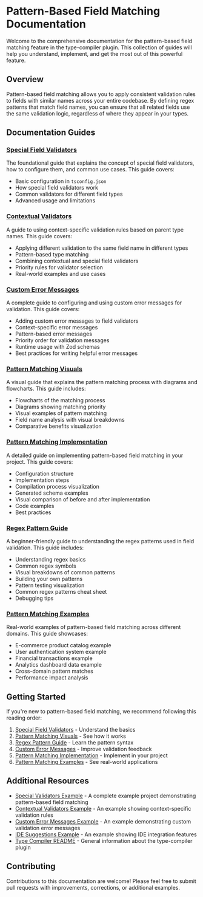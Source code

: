 # Pattern-Based Field Matching Documentation

Welcome to the comprehensive documentation for the pattern-based field matching feature in the type-compiler plugin. This collection of guides will help you understand, implement, and get the most out of this powerful feature.

## Overview

Pattern-based field matching allows you to apply consistent validation rules to fields with similar names across your entire codebase. By defining regex patterns that match field names, you can ensure that all related fields use the same validation logic, regardless of where they appear in your types.

## Documentation Guides

### [Special Field Validators](/docs/special-field-validators.md)

The foundational guide that explains the concept of special field validators, how to configure them, and common use cases. This guide covers:

- Basic configuration in `tsconfig.json`
- How special field validators work
- Common validators for different field types
- Advanced usage and limitations

### [Contextual Validators](/docs/contextual-validators.md)

A guide to using context-specific validation rules based on parent type names. This guide covers:

- Applying different validation to the same field name in different types
- Pattern-based type matching
- Combining contextual and special field validators
- Priority rules for validator selection
- Real-world examples and use cases

### [Custom Error Messages](/docs/custom-error-messages.md)

A complete guide to configuring and using custom error messages for validation. This guide covers:

- Adding custom error messages to field validators
- Context-specific error messages
- Pattern-based error messages
- Priority order for validation messages
- Runtime usage with Zod schemas
- Best practices for writing helpful error messages

### [Pattern Matching Visuals](/docs/pattern-matching-visuals.md)

A visual guide that explains the pattern matching process with diagrams and flowcharts. This guide includes:

- Flowcharts of the matching process
- Diagrams showing matching priority
- Visual examples of pattern matching
- Field name analysis with visual breakdowns
- Comparative benefits visualization

### [Pattern Matching Implementation](/docs/pattern-matching-implementation.md)

A detailed guide on implementing pattern-based field matching in your project. This guide covers:

- Configuration structure
- Implementation steps
- Compilation process visualization
- Generated schema examples
- Visual comparison of before and after implementation
- Code examples
- Best practices

### [Regex Pattern Guide](/docs/regex-pattern-guide.md)

A beginner-friendly guide to understanding the regex patterns used in field validation. This guide includes:

- Understanding regex basics
- Common regex symbols
- Visual breakdowns of common patterns
- Building your own patterns
- Pattern testing visualization
- Common regex patterns cheat sheet
- Debugging tips

### [Pattern Matching Examples](/docs/pattern-matching-examples.md)

Real-world examples of pattern-based field matching across different domains. This guide showcases:

- E-commerce product catalog example
- User authentication system example
- Financial transactions example
- Analytics dashboard data example
- Cross-domain pattern matches
- Performance impact analysis

## Getting Started

If you're new to pattern-based field matching, we recommend following this reading order:

1. [Special Field Validators](/docs/special-field-validators.md) - Understand the basics
2. [Pattern Matching Visuals](/docs/pattern-matching-visuals.md) - See how it works
3. [Regex Pattern Guide](/docs/regex-pattern-guide.md) - Learn the pattern syntax
4. [Custom Error Messages](/docs/custom-error-messages.md) - Improve validation feedback
5. [Pattern Matching Implementation](/docs/pattern-matching-implementation.md) - Implement in your project
6. [Pattern Matching Examples](/docs/pattern-matching-examples.md) - See real-world applications

## Additional Resources

- [Special Validators Example](/examples/special-validators) - A complete example project demonstrating pattern-based field matching
- [Contextual Validators Example](/examples/contextual-validators) - An example showing context-specific validation rules
- [Custom Error Messages Example](/examples/custom-error-messages) - An example demonstrating custom validation error messages
- [IDE Suggestions Example](/examples/ide-suggestions) - An example showing IDE integration features
- [Type Compiler README](/README.md) - General information about the type-compiler plugin

## Contributing

Contributions to this documentation are welcome! Please feel free to submit pull requests with improvements, corrections, or additional examples. 